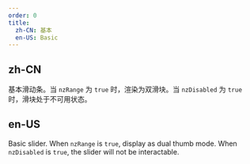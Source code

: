 ```yaml
---
order: 0
title:
  zh-CN: 基本
  en-US: Basic
---
```


## zh-CN

基本滑动条。当 `nzRange` 为 `true` 时，渲染为双滑块。当 `nzDisabled` 为 `true` 时，滑块处于不可用状态。

## en-US

Basic slider. When `nzRange` is `true`, display as dual thumb mode. When `nzDisabled` is `true`, the slider will not be interactable.


<style>
.code-box-demo 
</style>
